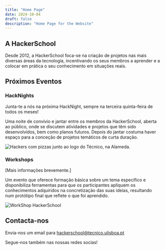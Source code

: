 ```yaml
---
title: "Home Page"
date: 2024-10-04
draft: false
description: "Home Page for the Website"
---
```


## A HackerSchool

Desde 2012, a HackerSchool foca-se na criação de projetos nas mais diversas áreas da tecnologia, incentivando os seus membros a aprender e a colocar em prática o seu conhecimento em situações reais.


## Próximos Eventos

### HackNights

Junta-te a nós na próxima HackNight, sempre na terceira quinta-feira de todos os meses!

Uma noite de convívio e jantar entre os membros da HackerSchool, aberta ao público, onde se discutem atividades e projetos que têm sido desenvolvidos, bem como planos futuros. Depois do jantar costuma haver espaço para a conceção de projetos temáticos de curta duração.

![Hackers com pizzas junto ao logo do Técnico, na Alameda.](/images/home/pizza_tecnico.jpg) 

### Workshops

[Mais informações brevemente.]

Um evento que oferece formação básica sobre um tema específico e disponibiliza ferramentas para que os participantes apliquem os conhecimentos adquiridos na concretização das suas ideias, resultando num protótipo final que reflete o que foi aprendido.

![WorkShop HackerSchool](/images/home/workshops.webp) 


## Contacta-nos

Envia-nos um email para [hackerschool@tecnico.ulisboa.pt](mailto:hackerschool@tecnico.ulisboa.pt)


Segue-nos também nas nossas redes socias!

<!-- <ul class="list-inline" style="padding: 2em; display: flex; justify-content: center; list-style: none;"> -->
<!--                             {{ range .Site.Params.socialIcon }} -->
<!--                             <li class="list-inline-item mb-0"><a class="text-color d-inline-block p-2" href="{{ .URL | absURL}}"><i style="font-size: 2.5em;" class="{{ .icon }}"></i></a></li> -->
<!--                             {{ end }} -->
<!-- </ul> -->
